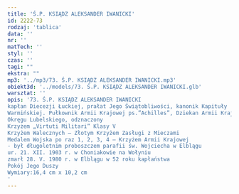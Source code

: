 ```yaml
---
title: 'Ś.P. KSIĄDZ ALEKSANDER IWANICKI'
id: 2222-73
rodzaj: 'tablica'
data: ''
nr: ''
matTech: ''
styl: ''
czas: ''
tagi: ""
ekstra: ""
mp3: '../mp3/73. Ś.P. KSIĄDZ ALEKSANDER IWANICKI.mp3'
obiekt3d: '../models/73. Ś.P. KSIĄDZ ALEKSANDER IWANICKI.glb'
warsztat: ''
opis: '73. Ś.P. KSIĄDZ ALEKSANDER IWANICKI
kapłan Diecezji Łuckiej, prałat Jego Świątobliwości, kanonik Kapituły
Warmińskiej. Pułkownik Armii Krajowej ps.”Achilles”, Dziekan Armii Krajowej
Okręgu Lubelskiego, odznaczony
Krzyżem „Virtuti Militari” Klasy V
Krzyżem Walecznych – Złotym Krzyżem Zasługi z Mieczami
Medalem Wojska po raz 1, 2, 3, 4 – Krzyżem Armii Krajowej
- był długoletnim proboszczem parafii św. Wojciecha w Elblągu
ur. 21. XII. 1903 r. w Choniakowie na Wołyniu
zmarł 28. V. 1980 r. w Elblągu w 52 roku kapłaństwa 
Pokój Jego Duszy
Wymiary:16,4 cm x 10,2 cm
'
---
```


